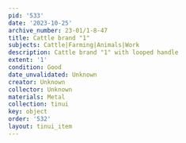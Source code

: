 ```yaml
---
pid: '533'
date: '2023-10-25'
archive_number: 23-01/1-8-47
title: Cattle brand "1"
subjects: Cattle|Farming|Animals|Work
description: Cattle brand "1" with looped handle
extent: '1'
condition: Good
date_unvalidated: Unknown
creator: Unknown
collector: Unknown
materials: Metal
collection: tinui
key: object
order: '532'
layout: tinui_item
---
```

